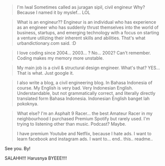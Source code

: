 > I'm Iwal
> Sometimes called as juragan sipil, civil engineur
> Why?
> Because I named it by myslef... LOL

> What is an engineur??
> Engineur is an individual who has experience as an engineer who has suddenly thrust themselves into the world of business, startups, and emerging technology with a focus on starting a venture utilizing their inherent skills and abilities. Thst's what urbandictionary.com said. :D

> I love coding since 2004... 2003... ? No... 2002?
> Can't remember. Coding makes my memory more unstable.

> My main job is a civil & structural design engineer.
> What's that?
> YES... That is what.
> Just google it.

> I also write a blog, a civil engineering blog. In Bahasa Indonesia of course. My English is very bad. Very Indonesian English. Understandable, but not grammatically correct, and literally directly translated form Bahasa Indonesia. Indonesian English banget lah pokoknya.

> What else?
> I'm an Asphalt 9 Racer... the best Amateur Racer in my neighbourhood
> I purchased Premium Spotify but rarely used. I'm trying to listening other than music. Podcast? Maybe.
> 
> I have premium Youtube and Netflix, because I hate ads.
> I want to learn facebook and instagram ads.
> I want to...
> end..
> this..
> readme..

See you. By!


SALAHH!!! Harusnya BYEEE!!!!
